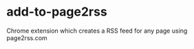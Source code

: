 add-to-page2rss
===============

Chrome extension which creates a RSS feed for any page using page2rss.com
